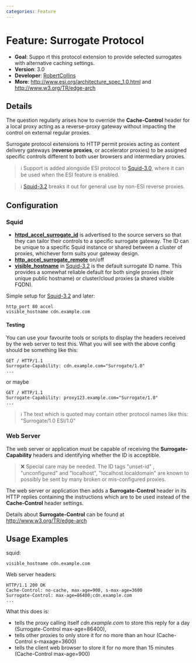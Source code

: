 ```yaml
---
categories: Feature
---
```

# Feature: Surrogate Protocol

  - **Goal**: Suppo rt this protocol extension to provide selected
    surrogates with alternative caching settings.
- **Version**: 3.0
- **Developer**:
    [RobertCollins](/RobertCollins)
- **More**: <http://www.esi.org/architecture_spec_1.0.html> and
    <http://www.w3.org/TR/edge-arch>

## Details

The question regularly arises how to override the **Cache-Control**
header for a local proxy acting as a reverse-proxy gateway without
impacting the control on external regular proxies.

Surrogate protocol extensions to HTTP permit proxies acting as content
delivery gateways (**reverse proxies**, or accelerator proxies) to be
assigned specific controls different to both user browsers and
intermediary proxies.

> :information_source:
    Support is added alongside ESI protocol to
    [Squid-3.0](/Releases/Squid-3.0),
    where it can be used when the ESI feature is enabled.

> :information_source:
    [Squid-3.2](/Releases/Squid-3.2)
    breaks it out for general use by non-ESI reverse proxies.

## Configuration

### Squid

- **[httpd_accel_surrogate_id](http://www.squid-cache.org/Doc/config/httpd_accel_surrogate_id)**
    is advertised to the source servers so that they can tailor their
    controls to a specific surrogate gateway. The ID can be unique to a
    specific Squid instance or shared between a cluster of proxies,
    whichever form suits your gateway design.
- **[http_accel_surrogate_remote](http://www.squid-cache.org/Doc/config/http_accel_surrogate_remote)**
    on/off
- **[visible_hostname](http://www.squid-cache.org/Doc/config/visible_hostname)**
    in
    [Squid-3.2](/Releases/Squid-3.2)
    is the default surrogate ID name. This provides a somewhat reliable
    default for both single proxies (their unique public hostname) or
    cluster/cloud proxies (a shared visible FQDN).

Simple setup for [Squid-3.2](/Releases/Squid-3.2) and later:

    http_port 80 accel
    visible_hostname cdn.example.com


#### Testing

You can use your favourite tools or scripts to display the headers
received by the web server to test this. What you will see with the
above config should be something like this:

    GET / HTTP/1.1
    Surrogate-Capability: cdn.example.com="Surrogate/1.0"
    ...

or maybe

    GET / HTTP/1.1
    Surrogate-Capability: proxy123.example.com="Surrogate/1.0"
    ...

> :information_source:
    The text which is quoted may contain other protocol names like this:
    "Surrogate/1.0 ESI/1.0"

### Web Server

The web server or application must be capable of receiving the
**Surrogate-Capability** headers and identifying whether the ID is
acceptible.

> :x:
    Special care may be needed. The ID tags "unset-id" , "unconfigured"
    and "localhost", "localhost.localdomain" are known to possibly be
    sent by many broken or mis-configured proxies.

The web server or application then adds a **Surrogate-Control** header
in its HTTP replies containing the instructions which are to be used
instead of the **Cache-Control** header settings.

Details about **Surrogate-Control** can be found at
<http://www.w3.org/TR/edge-arch>

## Usage Examples

squid:

    visible_hostname cdn.example.com

Web server headers:

    HTTP/1.1 200 OK
    Cache-Control: no-cache, max-age=900, s-max-age=3600
    Surrogate-Control: max-age=86400;cdn.example.com
    ...

What this does is:

- tells the proxy calling itself *cdn.example.com* to store this reply
    for a day (Surrogate-Control max-age=86400),
- tells other proxies to only store it for no more than an hour
    (Cache-Control s-maxage=3600)
- tells the client web browser to store it for no more than 15 minutes
    (Cache-Control max-age=900)
